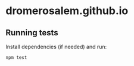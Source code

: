 # dromerosalem.github.io

## Running tests

Install dependencies (if needed) and run:

```bash
npm test
```
